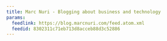 ```yaml
---
title: Marc Nuri - Blogging about business and technology
params:
  feedlink: https://blog.marcnuri.com/feed.atom.xml
  feedid: 8302311c71eb713d8acceb88d3c52886
---
```

